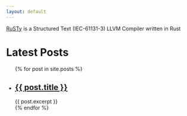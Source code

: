 ```yaml
---
layout: default
---
```


[RuSTy](https://github.com/ghaith/rusty) is a Structured Text (IEC-61131-3) LLVM Compiler  written in Rust
<h1>Latest Posts</h1>

<ul>
  {% for post in site.posts %}
    <li>
      <h2><a href="{{ post.url }}">{{ post.title }}</a></h2>
      {{ post.excerpt }}
    </li>
  {% endfor %}
</ul>
